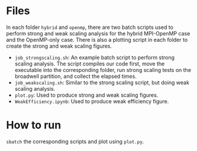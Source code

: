 # Files

In each folder `hybrid` and `openmp`, there are two batch scripts used to perform strong and weak scaling analysis for the hybrid MPI-OpenMP case and the OpenMP-only case.  There is also a plotting script in each folder to create the strong and weak scaling figures.

* `job_strongscaling.sh`: An example batch script to perform strong scaling analysis.  The script compiles our code first, move the executable into the corresponding folder, run strong scaling tests on the broadwell partition, and collect the elapsed times.
* `job_weakscaling.sh`: Similar to the strong scaling script, but doing weak scaling analysis.
* `plot.py`: Used to produce strong and weak scaling figures.
* `WeakEfficiency.ipynb`: Used to produce weak efficiency figure.

# How to run

`sbatch` the corresponding scripts and plot using `plot.py`.

